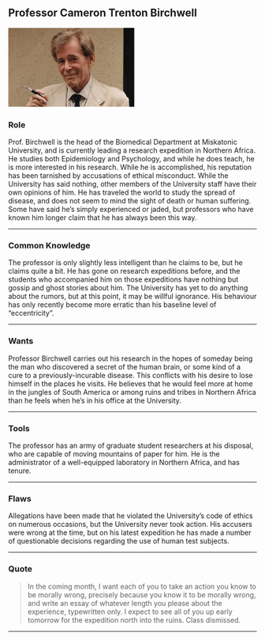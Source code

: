 
Professor Cameron Trenton Birchwell
-----------------------------------

![profile][]

### Role ###

Prof. Birchwell is the head of the Biomedical Department at Miskatonic University,
and is currently leading a research expedition in Northern Africa.
He studies both Epidemiology and Psychology, and while he does teach,
he is more interested in his research.
While he is accomplished,
his reputation has been tarnished by accusations of ethical misconduct.
While the University has said nothing,
other members of the University staff have their own opinions of him.
He has traveled the world to study the spread of disease,
and does not seem to mind the sight of death or human suffering.
Some have said he’s simply experienced or jaded,
but professors who have known him longer claim that he has always been this way.

---


### Common Knowledge ###

The professor is only slightly less intelligent than he claims to be,
but he claims quite a bit.
He has gone on research expeditions before,
and the students who accompanied him on those expeditions have nothing but gossip and ghost stories about him.
The University has yet to do anything about the rumors,
but at this point, it may be willful ignorance.
His behaviour has only recently become more erratic than his baseline level of “eccentricity”.

---


### Wants ###

Professor Birchwell carries out his research in the hopes of someday being the man who discovered a secret of the human brain,
or some kind of a cure to a previously-incurable disease.
This conflicts with his desire to lose himself in the places he visits.
He believes that he would feel more at home in the jungles of South America or among ruins and tribes in Northern Africa than he feels when he’s in his office at the University.

---


### Tools ###

The professor has an army of graduate student researchers at his disposal,
who are capable of moving mountains of paper for him.
He is the administrator of a well-equipped laboratory in Northern Africa, and has tenure.

---

### Flaws ###

Allegations have been made that he violated the University’s code of ethics on numerous occasions,
but the University never took action.
His accusers were wrong at the time,
but on his latest expedition he has made a number of questionable decisions regarding the use of human test subjects.

---


### Quote ###

> In the coming month, I want each of you to take an action you know to be morally wrong,
> precisely because you know it to be morally wrong,
> and write an essay of whatever length you please about the experience, typewritten only.
> I expect to see all of you up early tomorrow for the expedition north into the ruins.
> Class dismissed.

---

[profile]: <assets/birchwell.png>

